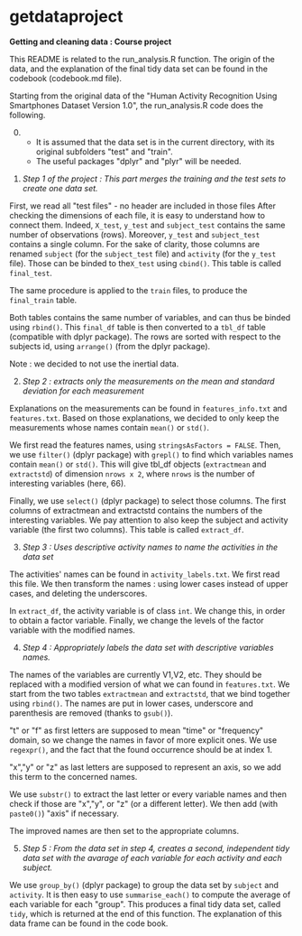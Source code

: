 getdataproject
==============
__Getting and cleaning data : Course project__

This README is related to the run_analysis.R function. The origin of the data, and the
explanation of the final tidy data set can be found in the codebook (codebook.md file).

Starting from the original data of the "Human Activity Recognition Using Smartphones Dataset
Version 1.0", the run_analysis.R code does the following.

0) - It is assumed that the data set is in the current directory, with its original subfolders "test"
and "train".
   - The useful packages "dplyr" and "plyr" will be needed.
   
1) _Step 1 of the project : This part merges the training and the test sets to create one data set._

First, we read all "test files" - no header are included in those files
After checking the dimensions of each file, it is easy to understand how to connect them.
Indeed, `X_test`, `y_test` and `subject_test` contains the same number of observations (rows).
Moreover, `y_test` and `subject_test` contains a single column. For the sake of clarity, 
those columns are renamed `subject` (for the `subject_test` file) and `activity` (for the `y_test` file).
Those can be binded to the`X_test` using `cbind()`. This table is called `final_test`.

The same procedure is applied to the `train` files, to produce the `final_train` table.

Both tables contains the same number of variables, and can thus be binded using `rbind()`.
This `final_df` table is then converted to a `tbl_df` table (compatible with dplyr package).
The rows are sorted with respect to the subjects id, using `arrange()` (from the dplyr package).

Note : we decided to not use the inertial data.

2) _Step 2 : extracts only the measurements on the mean and standard 
   deviation for each measurement_
   
Explanations on the measurements can be found in `features_info.txt` and `features.txt`.
Based on those explanations, we decided to only keep the measurements whose names contain 
`mean()` or `std()`.

We first read the features names, using `stringsAsFactors = FALSE`.
Then, we use `filter()` (dplyr package) with `grepl()` to find which variables names contain `mean()` or `std()`.
This will give tbl_df objects (`extractmean` and `extractstd`) of dimension `nrows x 2`, 
where `nrows` is the number of interesting variables (here, 66).

Finally, we use `select()` (dplyr package) to select those columns. The first columns of extractmean
and extractstd contains the numbers of the interesting variables. We pay attention to also
keep the subject and activity variable (the first two columns). This table is called `extract_df`.

3) _Step 3 : Uses descriptive activity names to name the activities in the data set_

The activities' names can be found in `activity_labels.txt`. 
We first read this file. We then transform the names : using lower cases instead of upper cases,
and deleting the underscores.

In `extract_df`, the activity variable is of class `int`. We change this, in order to obtain a factor variable.
Finally, we change the levels of the factor variable with the modified names.


4) _Step 4 : Appropriately labels the data set with descriptive variables names._

The names of the variables are currently V1,V2, etc. They should be replaced with a
modified version of what we can found in `features.txt`. We start from the
two tables `extractmean` and `extractstd`, that we bind together using `rbind()`.
The names are put in lower cases, underscore and parenthesis are removed (thanks to `gsub()`). 

"t" or "f" as first letters are supposed to mean "time" or "frequency" domain, so
we change the names in favor of more explicit ones. We use `regexpr()`, and the fact that the 
found occurrence should be at index 1.

"x","y" or "z" as last letters are supposed to represent an axis, so we add this term to 
the concerned names.
  
We use `substr()` to extract the last letter or every variable names and then check if those 
are "x","y", or "z" (or a different letter). We then add (with `paste0()`) "axis" if necessary.

The improved names are then set to the appropriate columns.

5) _Step 5 : From the data set in step 4, creates a second, independent tidy data set 
with the avarage of each variable for each activity and each subject._

We use `group_by()` (dplyr package) to group the data set by `subject` and `activity`.
It is then easy to use `summarise_each()` to compute the average of each variable 
for each "group". This produces a final tidy data set, called `tidy`, which is returned at the 
end of this function. The explanation of this data frame can be found in the code book.
